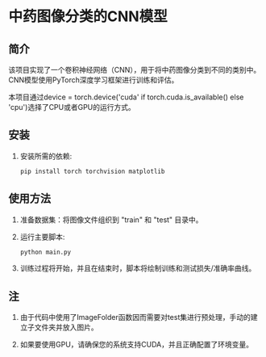 # 中药图像分类的CNN模型

## 简介
该项目实现了一个卷积神经网络（CNN），用于将中药图像分类到不同的类别中。CNN模型使用PyTorch深度学习框架进行训练和评估。


本项目通过device = torch.device('cuda' if torch.cuda.is_available() else 'cpu')选择了CPU或者GPU的运行方式。


## 安装

1. 安装所需的依赖:
    ```bash
    pip install torch torchvision matplotlib
    ```

## 使用方法


1. 准备数据集：将图像文件组织到 "train" 和 "test" 目录中。

2. 运行主要脚本:
    ```bash
    python main.py
    ```

3. 训练过程将开始，并且在结束时，脚本将绘制训练和测试损失/准确率曲线。

## 注

1. 由于代码中使用了ImageFolder函数因而需要对test集进行预处理，手动的建立子文件夹并放入图片。

2. 如果要使用GPU，请确保您的系统支持CUDA，并且正确配置了环境变量。
